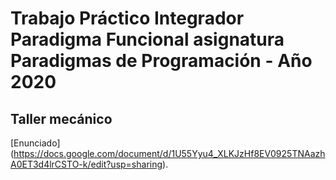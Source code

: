 # Trabajo Práctico Integrador Paradigma Funcional asignatura Paradigmas de Programación - Año 2020

## Taller mecánico

[Enunciado] (https://docs.google.com/document/d/1U55Yyu4_XLKJzHf8EV0925TNAazhA0ET3d4lrCSTO-k/edit?usp=sharing).
